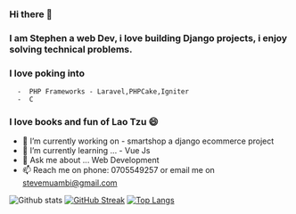 ### Hi there 👋 
### I am Stephen a web Dev, i love building Django projects, i enjoy solving technical problems. 
### I love poking into 
      -  PHP Frameworks - Laravel,PHPCake,Igniter
      -  C
      
### I love books and fun of Lao Tzu 😄


- 🔭 I’m currently working on -  smartshop a django ecommerce project
- 🌱 I’m currently learning ... - Vue Js
- 💬 Ask me about ... Web Development
- 📫 Reach me on phone: 0705549257 or email me on stevemuambi@gmail.com


![Github stats](https://github-readme-stats.vercel.app/api?username=stevescilar&theme=onedark&show_icons=true)
[![GitHub Streak](https://github-readme-streak-stats.herokuapp.com?user=stevescilar&theme=onedark&date_format=j%20M%5B%20Y%5D)](https://git.io/streak-stats)
[![Top Langs](https://github-readme-stats.vercel.app/api/top-langs/?username=stevescilar)](https://github.com/stevescilar/github-readme-stats)
